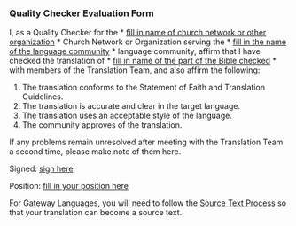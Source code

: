 ### Quality Checker Evaluation Form

I, as a Quality Checker for the * <u>fill in name of church network or other organization</u> * Church Network or Organization serving the * <u>fill in the name of the language community</u> * language community, affirm that I have checked the translation of * <u>fill in name of the part of the Bible checked</u> * with members of the Translation Team, and also affirm the following:

1. The translation conforms to the Statement of Faith and Translation Guidelines.
1. The translation is accurate and clear in the target language.
1. The translation uses an acceptable style of the language.
1. The community approves of the translation.

If any problems remain unresolved after meeting with the Translation Team a second time, please make note of them here.

Signed: <u>sign here</u>

Position: <u>fill in your position here</u>

For Gateway Languages, you will need to follow the [Source Text Process](https://gl-manual.readthedocs.io/en/latest/gl_checking.html#source-text-creation) so that your translation can become a source text. 
